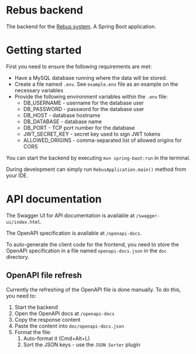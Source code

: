 # Rebus backend

The backend for the [Rebus system](..). A Spring Boot application.

# Getting started

First you need to ensure the following requirements are met:

- Have a MySQL database running where the data will be stored.
- Create a file named `.env`. See `example.env` file as an example on the necessary variables
- Provide the following environment variables within the `.env` file:
    - DB_USERNAME - username for the database user
    - DB_PASSWORD - password for the database user
    - DB_HOST - database hostname
    - DB_DATABASE - database name
    - DB_PORT - TCP port number for the database
    - JWT_SECRET_KEY - secret key used to sign JWT tokens
    - ALLOWED_ORIGINS - comma-separated list of allowed origins for CORS

You can start the backend by executing `mvn spring-boot:run` in the terminal.

During development can simply run `RebusApplication.main()` method from your IDE.

# API documentation

The Swagger UI for API documentation is available at `/swagger-ui/index.html`.

The OpenAPI specification is available at `/openapi-docs`.

To auto-generate the client code for the frontend, you need to store the OpenAPI specification in a
file named `openapi-docs.json` in the `doc` directory.

## OpenAPI file refresh

Currently the refreshing of the OpenAPI file is done manually. To do this, you need to:

1. Start the backend
2. Open the OpenAPI docs at `/openapi-docs`
3. Copy the response content
4. Paste the content into `doc/openapi-docs.json`
5. Format the file:
   1. Auto-format it (Cmd+Alt+L)
   2. Sort the JSON keys - use the `JSON Sorter` plugin